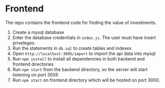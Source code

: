 # Frontend

The repo contains the frontend code for finding the value of investments.

1. Create a mysql database
2. Enter the database credentials in `index.js`. The user must have insert priveleges.
3. Run the statements in `db.sql` to create tables and indexes
4. Open `http://localhost:3005/import` to import the api data into mysql
4. Run `npm install` to install all dependencies in both backend and frontend directories
5. Run `npm start` from the backend directory, so the server will start listening on port 3005
6. Run `npm start` on frontend directory which will be hosted on port 3000.